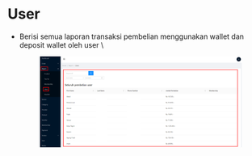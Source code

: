 # User

*   Berisi semua laporan transaksi pembelian menggunakan wallet dan deposit wallet oleh user \


    <figure><img src="../../.gitbook/assets/Screenshot_19.png" alt=""><figcaption></figcaption></figure>
